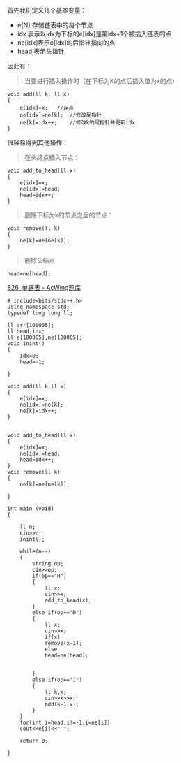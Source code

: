 首先我们定义几个基本变量：

- e[N]  存储链表中的每个节点
- idx 表示以idx为下标的e[idx]是第idx+1个被插入链表的点
- ne[idx]表示e[idx]的后指针指向的点
- head  表示头指针

因此有：

>当要进行插入操作时（在下标为K的点后插入值为x的点）

```
void add(ll k, ll x)
{
	e[idx]=x;   //存点
	ne[idx]=ne[k];  //修改尾指针
	ne[k]=idx++;    //修改k的尾指针并更新idx
}
```

很容易得到其他操作：

>在头结点插入节点：

```
void add_to_head(ll x)
{
	e[idx]=x;
	ne[idx]=head;
	head=idx++;
}
```

>删除下标为k的节点之后的节点：

```
void remove(ll k)
{
	ne[k]=ne[ne[k]];
}
```

>删除头结点

```
head=ne[head];

```

[826. 单链表 - AcWing题库](https://www.acwing.com/problem/content/828/)

```
# include<bits/stdc++.h>
using namespace std;
typedef long long ll;

ll arr[100005];
ll head,idx;
ll e[100005],ne[100005];
void inint()
{
	idx=0;
	head=-1;
	
}

void add(ll k,ll x)
{
	e[idx]=x;
	ne[idx]=ne[k];
	ne[k]=idx++;	
}


void add_to_head(ll x)
{
	e[idx]=x;
	ne[idx]=head;
	head=idx++;
}
void remove(ll k)
{
	ne[k]=ne[ne[k]];
	
}

int main (void)
{
	
	ll n;
	cin>>n;
	inint();
	
	while(n--)
	{
		string op;
		cin>>op;
		if(op=="H")
		{
			ll x;
			cin>>x;
			add_to_head(x);
		}
		else if(op=="D")
		{
			ll x;
			cin>>x;
			if(x)
			remove(x-1);
			else
			head=ne[head];
			
			
		}
		else if(op=="I")
		{
			ll k,x;
			cin>>k>>x;
			add(k-1,x);
		}
	}
	for(int i=head;i!=-1;i=ne[i])
	cout<<e[i]<<" ";
	
	return 0;
	
}
```

